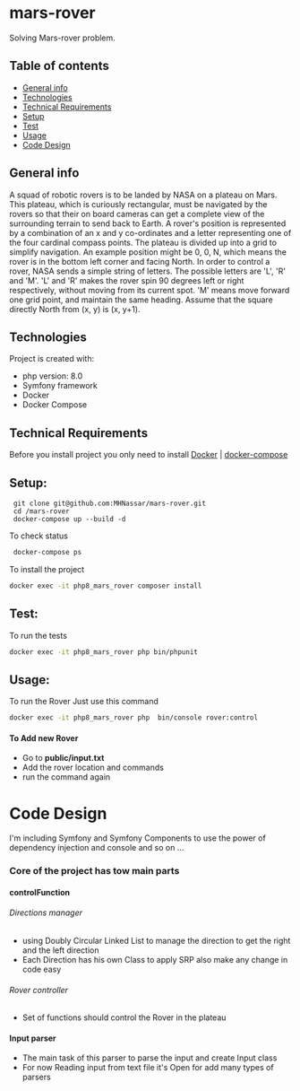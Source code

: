 # mars-rover
Solving Mars-rover problem. 

## Table of contents
* [General info](#general-info)
* [Technologies](#technologies)
* [Technical Requirements](#technical-requirements)
* [Setup](#setup)
* [Test](#test)
* [Usage](#usage)
* [Code Design](#code-design)


## General info
A squad of robotic rovers is to be landed by NASA on a plateau on Mars.
This plateau, which is curiously rectangular, must be navigated by the rovers so that their on
board cameras can get a complete view of the surrounding terrain to send back to Earth.
A rover's position is represented by a combination of an x and y co-ordinates and a letter
representing one of the four cardinal compass points. The plateau is divided up into a grid to
simplify navigation. An example position might be 0, 0, N, which means the rover is in the
bottom left corner and facing North.
In order to control a rover, NASA sends a simple string of letters. The possible letters are 'L', 'R'
and 'M'. 'L' and 'R' makes the rover spin 90 degrees left or right respectively, without moving
from its current spot.
'M' means move forward one grid point, and maintain the same heading.
Assume that the square directly North from (x, y) is (x, y+1).

## Technologies
Project is created with:
* php version: 8.0
* Symfony framework
* Docker 
* Docker Compose 

## Technical Requirements
Before you install project you only need to install
[Docker](https://docs.docker.com/get-docker/) | [docker-compose](https://docs.docker.com/compose/install/)

## Setup:
```
 git clone git@github.com:MHNassar/mars-rover.git
 cd /mars-rover
 docker-compose up --build -d
```
To check status 
```bash
 docker-compose ps
```
To install the project  

```bash
docker exec -it php8_mars_rover composer install
```
## Test:

To run the tests

```bash
docker exec -it php8_mars_rover php bin/phpunit
```

## Usage: 

To run the Rover Just use this command 
```bash
docker exec -it php8_mars_rover php  bin/console rover:control
```
#### To Add new Rover 
* Go to **public/input.txt**
* Add the rover location and commands 
* run the command again

# Code Design
I'm including Symfony and Symfony Components to use the power of dependency injection and console and so on ... 
### Core of the project has tow main parts 
#### controlFunction 
###### Directions manager
* using Doubly Circular Linked List to manage the direction to get the right  and the left direction 
* Each Direction has his own Class to apply SRP also make any change in code easy

###### Rover controller 
* Set of functions should control the Rover in the plateau 

#### Input parser 
* The main task of this parser to parse the input and create Input class 
* For now Reading input from text file it's Open for add many types of parsers   
